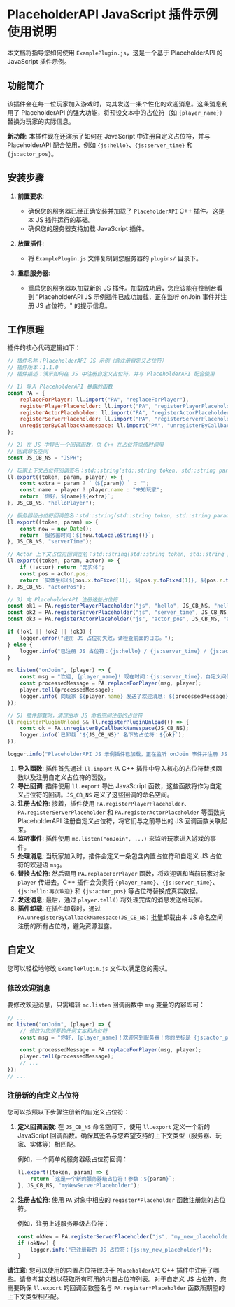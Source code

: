 # PlaceholderAPI JavaScript 插件示例使用说明

本文档将指导您如何使用 `ExamplePlugin.js`，这是一个基于 PlaceholderAPI 的 JavaScript 插件示例。

## 功能简介

该插件会在每一位玩家加入游戏时，向其发送一条个性化的欢迎消息。这条消息利用了 PlaceholderAPI 的强大功能，将预设文本中的占位符（如 `{player_name}`）替换为玩家的实际信息。

**新功能**: 本插件现在还演示了如何在 JavaScript 中注册自定义占位符，并与 PlaceholderAPI 配合使用，例如 `{js:hello}`、`{js:server_time}` 和 `{js:actor_pos}`。

## 安装步骤

1.  **前置要求**:
    *   确保您的服务器已经正确安装并加载了 `PlaceholderAPI` C++ 插件。这是本 JS 插件运行的基础。
    *   确保您的服务器支持加载 JavaScript 插件。

2.  **放置插件**:
    *   将 `ExamplePlugin.js` 文件复制到您服务器的 `plugins/` 目录下。

3.  **重启服务器**:
    *   重启您的服务器以加载新的 JS 插件。加载成功后，您应该能在控制台看到 "PlaceholderAPI JS 示例插件已成功加载，正在监听 onJoin 事件并注册 JS 占位符。" 的提示信息。

## 工作原理

插件的核心代码逻辑如下：

```javascript
// 插件名称：PlaceholderAPI JS 示例（含注册自定义占位符）
// 插件版本：1.1.0
// 插件描述：演示如何在 JS 中注册自定义占位符，并与 PlaceholderAPI 配合使用

// 1) 导入 PlaceholderAPI 暴露的函数
const PA = {
    replaceForPlayer: ll.import("PA", "replaceForPlayer"),
    registerPlayerPlaceholder: ll.import("PA", "registerPlayerPlaceholder"),
    registerActorPlaceholder: ll.import("PA", "registerActorPlaceholder"),
    registerServerPlaceholder: ll.import("PA", "registerServerPlaceholder"),
    unregisterByCallbackNamespace: ll.import("PA", "unregisterByCallbackNamespace"),
};

// 2) 在 JS 中导出一个回调函数，供 C++ 在占位符求值时调用
// 回调命名空间
const JS_CB_NS = "JSPH";

// 玩家上下文占位符回调签名：std::string(std::string token, std::string param, Player* player)
ll.export((token, param, player) => {
    const extra = param ? `（${param}）` : "";
    const name = player ? player.name : "未知玩家";
    return `你好，${name}${extra}`;
}, JS_CB_NS, "helloPlayer");

// 服务器级占位符回调签名：std::string(std::string token, std::string param)
ll.export((token, param) => {
    const now = new Date();
    return `服务器时间：${now.toLocaleString()}`;
}, JS_CB_NS, "serverTime");

// Actor 上下文占位符回调签名：std::string(std::string token, std::string param, Actor* actor)
ll.export((token, param, actor) => {
    if (!actor) return "无实体";
    const pos = actor.pos;
    return `实体坐标(${pos.x.toFixed(1)}, ${pos.y.toFixed(1)}, ${pos.z.toFixed(1)})`;
}, JS_CB_NS, "actorPos");

// 3) 向 PlaceholderAPI 注册这些占位符
const ok1 = PA.registerPlayerPlaceholder("js", "hello", JS_CB_NS, "helloPlayer");
const ok2 = PA.registerServerPlaceholder("js", "server_time", JS_CB_NS, "serverTime");
const ok3 = PA.registerActorPlaceholder("js", "actor_pos", JS_CB_NS, "actorPos");

if (!ok1 || !ok2 || !ok3) {
    logger.error("注册 JS 占位符失败，请检查前面的日志。");
} else {
    logger.info("已注册 JS 占位符：{js:hello} / {js:server_time} / {js:actor_pos}");
}

mc.listen("onJoin", (player) => {
    const msg = "欢迎, {player_name}! 现在时间：{js:server_time}，自定义问候：{js:hello:再次欢迎} {js:actor_pos}";
    const processedMessage = PA.replaceForPlayer(msg, player);
    player.tell(processedMessage);
    logger.info(`向玩家 ${player.name} 发送了欢迎消息: ${processedMessage}`);
});

// 5) 插件卸载时，清理由本 JS 命名空间注册的占位符
ll.registerPluginUnload && ll.registerPluginUnload(() => {
    const ok = PA.unregisterByCallbackNamespace(JS_CB_NS);
    logger.info(`已卸载 '${JS_CB_NS}' 名下的占位符：${ok}`);
});

logger.info("PlaceholderAPI JS 示例插件已加载，正在监听 onJoin 事件并注册 JS 占位符。");
```

1.  **导入函数**: 插件首先通过 `ll.import` 从 C++ 插件中导入核心的占位符替换函数以及注册自定义占位符的函数。
2.  **导出回调**: 插件使用 `ll.export` 导出 JavaScript 函数，这些函数将作为自定义占位符的回调。`JS_CB_NS` 定义了这些回调的命名空间。
3.  **注册占位符**: 接着，插件使用 `PA.registerPlayerPlaceholder`、`PA.registerServerPlaceholder` 和 `PA.registerActorPlaceholder` 等函数向 PlaceholderAPI 注册自定义占位符，将它们与之前导出的 JS 回调函数关联起来。
4.  **监听事件**: 插件使用 `mc.listen("onJoin", ...)` 来监听玩家进入游戏的事件。
5.  **处理消息**: 当玩家加入时，插件会定义一条包含内置占位符和自定义 JS 占位符的欢迎语 `msg`。
6.  **替换占位符**: 然后调用 `PA.replaceForPlayer` 函数，将欢迎语和当前玩家对象 `player` 传进去。C++ 插件会负责将 `{player_name}`、`{js:server_time}`、`{js:hello:再次欢迎}` 和 `{js:actor_pos}` 等占位符替换成真实数据。
7.  **发送消息**: 最后，通过 `player.tell()` 将处理完成的消息发送给玩家。
8.  **插件卸载**: 在插件卸载时，通过 `PA.unregisterByCallbackNamespace(JS_CB_NS)` 批量卸载由本 JS 命名空间注册的所有占位符，避免资源泄露。

## 自定义

您可以轻松地修改 `ExamplePlugin.js` 文件以满足您的需求。

### 修改欢迎消息

要修改欢迎消息，只需编辑 `mc.listen` 回调函数中 `msg` 变量的内容即可：

```javascript
// ...
mc.listen("onJoin", (player) => {
    // 修改为您想要的任何文本和占位符
    const msg = "你好, {player_name}！欢迎来到服务器！你的坐标是 {js:actor_pos}。";

    const processedMessage = PA.replaceForPlayer(msg, player);
    player.tell(processedMessage);
    // ...
});
// ...
```

### 注册新的自定义占位符

您可以按照以下步骤注册新的自定义占位符：

1.  **定义回调函数**: 在 `JS_CB_NS` 命名空间下，使用 `ll.export` 定义一个新的 JavaScript 回调函数。确保其签名与您希望支持的上下文类型（服务器、玩家、实体等）相匹配。

    例如，一个简单的服务器级占位符回调：
    ```javascript
    ll.export((token, param) => {
        return `这是一个新的服务器级占位符！参数：${param}`;
    }, JS_CB_NS, "myNewServerPlaceholder");
    ```

2.  **注册占位符**: 使用 `PA` 对象中相应的 `register*Placeholder` 函数注册您的占位符。

    例如，注册上述服务器级占位符：
    ```javascript
    const okNew = PA.registerServerPlaceholder("js", "my_new_placeholder", JS_CB_NS, "myNewServerPlaceholder");
    if (okNew) {
        logger.info("已注册新的 JS 占位符：{js:my_new_placeholder}");
    }
    ```

**请注意**: 您可以使用的内置占位符取决于 `PlaceholderAPI` C++ 插件中注册了哪些。请参考其文档以获取所有可用的内置占位符列表。对于自定义 JS 占位符，您需要确保 `ll.export` 的回调函数签名与 `PA.register*Placeholder` 函数所期望的上下文类型相匹配。
